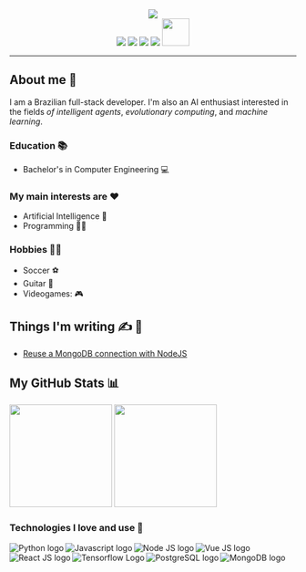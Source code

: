 <!-- ## Hi, I'm Denys! :wave: -->
<div align="center">
<img src="https://media.giphy.com/media/XuP6ZVQDhY9tIzF8S1/giphy.gif" />
</div>
<div align="center">
<a target="blank" href="https://www.linkedin.com/in/denysmenfredy/"><img src="https://img.icons8.com/color/48/000000/linkedin.png"/></a>
<a target="blank" href="https://twitter.com/Denys_Menfredy"><img src="https://img.icons8.com/color/48/000000/twitter--v1.png"/></a>
<a target="blank" href="https://www.instagram.com/denysmenfredy"><img src="https://img.icons8.com/fluency/48/000000/instagram-new.png"/></a>
<a target="blank" href="mailto:denys.menfredy7@gmail.com"><img src="https://img.icons8.com/fluency/48/000000/gmail-new.png"/></a>
<a target="blank" href="https://dev.to/denysmenfredy"><img src="https://d2fltix0v2e0sb.cloudfront.net/dev-badge.svg" width="48px" height="48px"></a>
</div>
<hr>

## About me 🙂
I am a Brazilian full-stack developer. I'm also an AI enthusiast interested in the fields *of intelligent agents*, *evolutionary computing*, and *machine learning*.
### Education 📚
- Bachelor's in Computer Engineering 💻
### My main interests are ❤️
 - Artificial Intelligence :robot:
 - Programming 👨‍💻
### Hobbies 🚴‍♂️
 - Soccer :soccer:
 - Guitar :guitar:
 - Videogames: :video_game:

## Things I'm writing ✍️ 📓
 - [Reuse a MongoDB connection with NodeJS](https://dev.to/denysmenfredy/reuse-a-mongodb-connection-with-nodejs-16d)

  ## My GitHub Stats 📊
<!-- <details> -->
<!--  <summary><b>Stats</b></summary> -->
 <div>
  <img height="180em" src="https://github-readme-stats.vercel.app/api/?username=DenysMenfredy&count_private=true&theme=dracula&layout=compact&showicons=true" />
  <img height="180em" src="https://github-readme-stats.vercel.app/api/top-langs/?username=DenysMenfredy&theme=dracula&layout=compact&show_icons=true" />
</div>
<!--  </details> -->
<!--  [![My Contribution Stats](https://github-contribution-stats.vercel.app/api/?username=DenysMenfredy&theme=dracula)](https://github.com/DenysMenfredy/github-contribution-stats/) -->

### Technologies I love and use 🚀
<!-- <details> -->
<!--  <summary><b>Skills 🚀</b></summary> -->
 
 <img align="left" alt="Python logo" src="https://img.icons8.com/color/48/000000/python--v1.png" />
 <img align="left" alt="Javascript logo" src="https://img.icons8.com/color/48/000000/javascript--v2.png" />
 <img align="left" alt="Node JS logo" src="https://img.icons8.com/color/48/000000/nodejs.png" />
 <img align="left" alt="Vue JS logo" src="https://img.icons8.com/fluency/48/vuejs.png" />
 <img align="left" alt="React JS logo" src="https://img.icons8.com/office/48/000000/react.png" />
 <img align="left" alt="Tensorflow Logo" src="https://img.icons8.com/color/48/000000/tensorflow.png" />
 <img align="left" alt="PostgreSQL logo" src="https://img.icons8.com/color/48/000000/postgreesql.png" />
 <img align="left" alt="MongoDB logo" src="https://img.icons8.com/color/48/000000/mongodb.png" />
<!-- </details> -->
